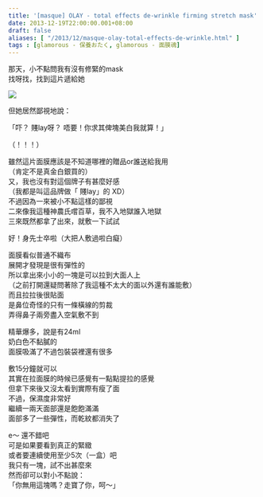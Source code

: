 ```yaml
---
title: '[masque] OLAY - total effects de-wrinkle firming stretch mask'
date: 2013-12-19T22:00:00.001+08:00
draft: false
aliases: [ "/2013/12/masque-olay-total-effects-de-wrinkle.html" ]
tags : [glamorous - 保養おたく, glamorous - 面膜魂]
---
```


那天，小不點問我有沒有修緊的mask  
找呀找，找到這片遞給她  

[![](https://1.bp.blogspot.com/-CpJMjgj7muY/XCiLQ9zUQfI/AAAAAAAADO0/ffHdchxb8VcZijn_mdmAxaU7GDyAOmi-gCLcBGAs/s640/68.jpg)](https://1.bp.blogspot.com/-CpJMjgj7muY/XCiLQ9zUQfI/AAAAAAAADO0/ffHdchxb8VcZijn_mdmAxaU7GDyAOmi-gCLcBGAs/s1600/68.jpg)

但她居然鄙視地說：  
  
「吓？ 賤lay呀？ 唔要！你求其俾塊美白我就算！」  
  
（！！！）  
  
雖然這片面膜應該是不知道哪裡的贈品or誰送給我用  
（肯定不是真金白銀買的）  
又，我也沒有對這個牌子有甚麼好感  
（我都是叫這品牌做「 賤lay」的 XD）  
不過因為一來被小不點這樣的鄙視  
二來像我這種神農氏嚐百草，我不入地獄誰入地獄  
三來既然都拿了出來，就敷一下試試  
  
好！身先士卒啦（大把人敷過啦白癡）  
  
面膜看似普通不織布  
展開才發現是很有彈性的  
所以拿出來小小的一塊是可以拉到大面人上  
（之前打開還疑問著除了我這種不太大的面以外還有誰能敷）  
而且拉拉後很貼面  
是鼻位奇怪的只有一條橫線的剪裁  
弄得鼻子兩旁盡入空氣敷不到  
  
精華爆多，說是有24ml  
奶白色不黏膩的  
面膜吸滿了不過包裝袋裡還有很多  
  
敷15分鐘就可以  
其實在拉面膜的時候已感覺有一點點提拉的感覺  
但拿下來後又沒太看到實際有瘦了面  
不過，保濕度非常好  
繼續一兩天面部還是飽飽滿滿  
面部多了一些彈性，而乾紋都消失了  
  
e～ 還不錯吧  
可是如果要看到真正的緊緻  
或者要連續使用至少5次（一盒）吧  
我只有一塊，試不出甚麼來  
然而卻可以對小不點說：  
「你無用這塊嗎？走寶了你，呵～」